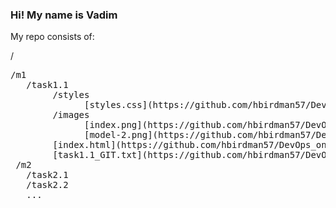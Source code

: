 ### Hi! My name is Vadim 
My repo consists of:

/
<pre>/m1
   /task1.1
        /styles
              [styles.css](https://github.com/hbirdman57/DevOps_online_Odesa_2022_Q1Q2/blob/main/m1/task1.1/styles/styles.css)
        /images
              [index.png](https://github.com/hbirdman57/DevOps_online_Odesa_2022_Q1Q2/blob/main/m1/task1.1/images/index.png)
              [model-2.png](https://github.com/hbirdman57/DevOps_online_Odesa_2022_Q1Q2/blob/main/m1/task1.1/images/model-2.png)
        [index.html](https://github.com/hbirdman57/DevOps_online_Odesa_2022_Q1Q2/blob/main/m1/task1.1/styles/styles.css)
        [task1.1_GIT.txt](https://github.com/hbirdman57/DevOps_online_Odesa_2022_Q1Q2/blob/main/m1/task1.1/task1.1_GIT.txt)
 /m2
   /task2.1
   /task2.2
   ...
   </pre>



